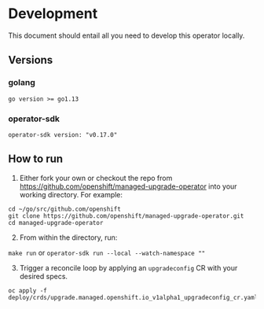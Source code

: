# Development

This document should entail all you need to develop this operator locally. 

## Versions

### golang

`go version >= go1.13`

### operator-sdk

`operator-sdk version: "v0.17.0"`

## How to run

1. Either fork your own or checkout the repo from https://github.com/openshift/managed-upgrade-operator into your working directory. For example:

```
cd ~/go/src/github.com/openshift
git clone https://github.com/openshift/managed-upgrade-operator.git
cd managed-upgrade-operator
```

2. From within the directory, run:

`make run` or `operator-sdk run --local --watch-namespace ""`

3. Trigger a reconcile loop by applying an `upgradeconfig` CR with your desired specs. 

```
oc apply -f deploy/crds/upgrade.managed.openshift.io_v1alpha1_upgradeconfig_cr.yaml
```
